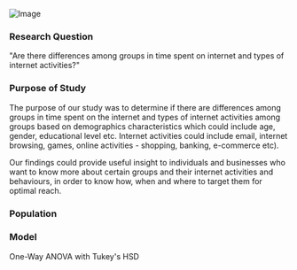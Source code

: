 ![Image](https://upload.wikimedia.org/wikipedia/commons/thumb/8/87/Logo_York_University.svg/640px-Logo_York_University.svg.png)


### Research Question

"Are there differences among groups in time spent on internet and types of internet activities?"

### Purpose of Study  

The purpose of our study was to determine if there are differences among groups in time spent on the internet and types of internet activities among groups based on demographics characteristics which could include age, gender, educational level etc. Internet activities could include email, internet browsing, games, online activities - shopping, banking, e-commerce etc).  

Our findings could provide useful insight to individuals and businesses who want to know more about certain groups and their internet activities and behaviours, in order to know how, when and where to target them for optimal reach.  

### Population



### Model

One-Way ANOVA with Tukey's HSD


